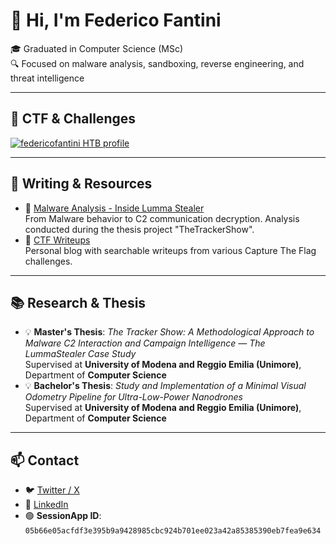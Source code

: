 # 👋 Hi, I'm Federico Fantini

🎓 Graduated in Computer Science (MSc)<br>
🔍 Focused on malware analysis, sandboxing, reverse engineering, and threat intelligence

---
## 👾 CTF & Challenges
[![federicofantini HTB profile](https://www.hackthebox.eu/badge/image/525244)](https://www.hackthebox.eu/home/users/profile/525244)

---

## 📝 Writing & Resources

- 📄 [Malware Analysis - Inside Lumma Stealer](https://www.certego.net/blog/lummastealer/)<br>
  From Malware behavior to C2 communication decryption. Analysis conducted during the thesis project "TheTrackerShow".
- 🧠 [CTF Writeups](https://federicofantini.github.io/ctf-journal)<br>
  Personal blog with searchable writeups from various Capture The Flag challenges.

---

## 📚 Research & Thesis

- 💡 **Master's Thesis**: _The Tracker Show: A Methodological Approach to Malware C2 Interaction and Campaign Intelligence — The LummaStealer Case Study_  
  Supervised at **University of Modena and Reggio Emilia (Unimore)**, Department of **Computer Science**
- 💡 **Bachelor's Thesis**: _Study and Implementation of a Minimal Visual Odometry Pipeline for Ultra-Low-Power Nanodrones_  
  Supervised at **University of Modena and Reggio Emilia (Unimore)**, Department of **Computer Science**

---

## 📫 Contact
- 🐦 [Twitter / X](https://x.com/ffantini_)  
- 🔗 [LinkedIn](https://www.linkedin.com/in/federico-fantini-7407412a0)
- 🟢 **SessionApp ID**: `05b66e05acfdf3e395b9a9428985cbc924b701ee023a42a85385390eb7fea9e634`
